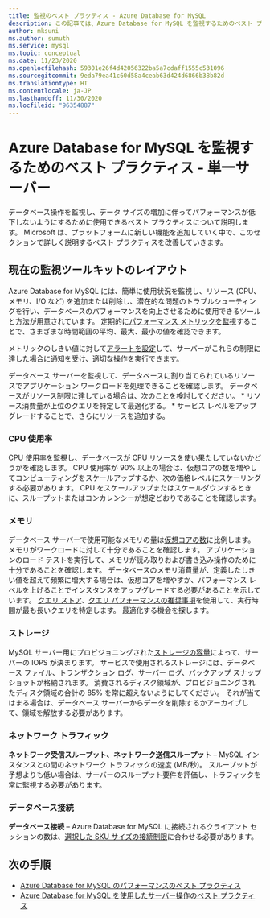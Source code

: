 ```yaml
---
title: 監視のベスト プラクティス - Azure Database for MySQL
description: この記事では、Azure Database for MySQL を監視するためのベスト プラクティスについて説明します。
author: mksuni
ms.author: sumuth
ms.service: mysql
ms.topic: conceptual
ms.date: 11/23/2020
ms.openlocfilehash: 59301e26f4d42056322ba5a7cdaff1555c531096
ms.sourcegitcommit: 9eda79ea41c60d58a4ceab63d424d6866b38b82d
ms.translationtype: HT
ms.contentlocale: ja-JP
ms.lasthandoff: 11/30/2020
ms.locfileid: "96354887"
---
```

# <a name="best-practices-for-monitoring-azure-database-for-mysql--single-server"></a>Azure Database for MySQL を監視するためのベスト プラクティス - 単一サーバー

データベース操作を監視し、データ サイズの増加に伴ってパフォーマンスが低下しないようにするために使用できるベスト プラクティスについて説明します。 Microsoft は、プラットフォームに新しい機能を追加していく中で、このセクションで詳しく説明するベスト プラクティスを改善していきます。

## <a name="layout-of-the-current-monitoring-toolkit"></a>現在の監視ツールキットのレイアウト

Azure Database for MySQL には、簡単に使用状況を監視し、リソース (CPU、メモリ、I/O など) を追加または削除し、潜在的な問題のトラブルシューティングを行い、データベースのパフォーマンスを向上させるために使用できるツールと方法が用意されています。 定期的に[パフォーマンス メトリックを監視](concepts-monitoring.md#metrics)することで、さまざまな時間範囲の平均、最大、最小の値を確認できます。

メトリックのしきい値に対して[アラートを設定](howto-alert-on-metric.md#create-an-alert-rule-on-a-metric-from-the-azure-portal)して、サーバーがこれらの制限に達した場合に通知を受け、適切な操作を実行できます。  

データベース サーバーを監視して、データベースに割り当てられているリソースでアプリケーション ワークロードを処理できることを確認します。 データベースがリソース制限に達している場合は、次のことを検討してください。
    * リソース消費量が上位のクエリを特定して最適化する。 
    * サービス レベルをアップグレードすることで、さらにリソースを追加する。

### <a name="cpu-utilization"></a>CPU 使用率
CPU 使用率を監視し、データベースが CPU リソースを使い果たしていないかどうかを確認します。 CPU 使用率が 90% 以上の場合は、仮想コアの数を増やしてコンピューティングをスケールアップするか、次の価格レベルにスケーリングする必要があります。  CPU をスケールアップまたはスケールダウンするときに、スループットまたはコンカレンシーが想定どおりであることを確認します。 

### <a name="memory"></a>メモリ 
データベース サーバーで使用可能なメモリの量は[仮想コアの数](concepts-pricing-tiers.md)に比例します。 メモリがワークロードに対して十分であることを確認します。 アプリケーションのロード テストを実行して、メモリが読み取りおよび書き込み操作のために十分であることを確認します。 データベースのメモリ消費量が、定義したしきい値を超えて頻繁に増大する場合は、仮想コアを増やすか、パフォーマンス レベルを上げることでインスタンスをアップグレードする必要があることを示しています。 [クエリ ストア](concepts-query-store.md)、[クエリ パフォーマンスの推奨事項](concepts-performance-recommendations.md)を使用して、実行時間が最も長いクエリを特定します。 最適化する機会を探します。 

### <a name="storage"></a>ストレージ 
MySQL サーバー用にプロビジョニングされた[ストレージの容量](howto-create-manage-server-portal.md#scale-compute-and-storage)によって、サーバーの IOPS が決まります。 サービスで使用されるストレージには、データベース ファイル、トランザクション ログ、サーバー ログ、バックアップ スナップショットが格納されます。 消費されるディスク領域が、プロビジョニングされたディスク領域の合計の 85% を常に超えないようにしてください。 それが当てはまる場合は、データベース サーバーからデータを削除するかアーカイブして、領域を解放する必要があります。 

### <a name="network-traffic"></a>ネットワーク トラフィック 

**ネットワーク受信スループット、ネットワーク送信スループット** – MySQL インスタンスとの間のネットワーク トラフィックの速度 (MB/秒)。 スループットが予想よりも低い場合は、サーバーのスループット要件を評価し、トラフィックを常に監視する必要があります。 

### <a name="database-connections"></a>データベース接続 
**データベース接続** – Azure Database for MySQL に接続されるクライアント セッションの数は、[選択した SKU サイズの接続制限](concepts-server-parameters.md#max_connections)に合わせる必要があります。 


## <a name="next-steps"></a>次の手順

- [Azure Database for MySQL のパフォーマンスのベスト プラクティス](concept-performance-best-practices.md)
- [Azure Database for MySQL を使用したサーバー操作のベスト プラクティス](concept-operation-excellence-best-practices.md)
